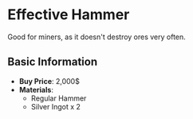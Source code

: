 # Effective Hammer

Good for miners, as it doesn't destroy ores very often.

## Basic Information

- **Buy Price**: 2,000$
- **Materials**:
  - Regular Hammer
  - Silver Ingot x 2